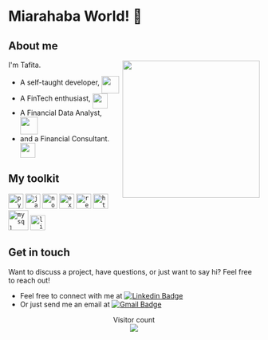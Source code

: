 # Miarahaba World! :wave:


## About me

<img align='right' src="https://media.giphy.com/media/H1jSPXCJmo8AZi3gdP/giphy.gif" width="275">          
I'm Tafita. 

- A self-taught developer, <img src="https://media.giphy.com/media/LpiVeIRgrqVsZJpM5H/giphy.gif" height="35" align="middle">
- A FinTech enthusiast, <img src="https://media.giphy.com/media/ME8P6ce7Mn3gnRbird/giphy.gif" height="30" align="middle">
- A Financial Data Analyst, <img src="https://media.giphy.com/media/wEuADpdR3GHy13Py9m/giphy.gif" height="35" align="middle">
- and a Financial Consultant. <img src="https://media.giphy.com/media/fikiml0dKfRQ2ZS08E/giphy.gif" height="30" align="middle">



## My toolkit
<code><img height="30" alt="python" src="https://cdn.jsdelivr.net/gh/devicons/devicon/icons/python/python-original.svg"></code>
<code><img height="30" alt="javascript" src="https://cdn.jsdelivr.net/gh/devicons/devicon/icons/javascript/javascript-plain.svg"></code>
<code><img height="30" alt="nodejs" src="https://cdn.jsdelivr.net/gh/devicons/devicon/icons/nodejs/nodejs-original-wordmark.svg"></code>
<code><img height="30" alt="express" src="https://cdn.jsdelivr.net/gh/devicons/devicon/icons/express/express-original.svg"></code>
<code><img height="30" alt="react" src="https://cdn.jsdelivr.net/gh/devicons/devicon/icons/react/react-original.svg"></code>
<code><img height="30" alt="html" src="https://cdn.jsdelivr.net/gh/devicons/devicon/icons/html5/html5-original-wordmark.svg"></code>
<code><img height="40" alt="mysql" src="https://cdn.jsdelivr.net/gh/devicons/devicon/icons/mysql/mysql-original-wordmark.svg"></code>
<code><img height="30" alt="linux" src="https://cdn.jsdelivr.net/gh/devicons/devicon/icons/linux/linux-original.svg"></code>

## Get in touch
Want to discuss a project, have questions, or just want to say hi? Feel free to reach out!
- Feel free to connect with me at [![Linkedin Badge](https://img.shields.io/badge/-Tafita_Rakotondrafara-blue?style=flat-square&logo=Linkedin&logoColor=white&link=https://www.linkedin.com/in/tafita-rakotondrafara/)](https://www.linkedin.com/in/tafita-rakotondrafara) 
- Or just send me an email at [![Gmail Badge](https://img.shields.io/badge/-tafitantsoa.rakotondrafara-c14438?style=flat-square&logo=Gmail&logoColor=white&link=mailto:tafitantsoa.rakotondrafara@gmail.com)](mailto:tafitantsoa.rakotondrafara@gmail.com)

<p align="center"> 
  Visitor count<br>
  <img src="https://profile-counter.glitch.me/t4fita/count.svg" />
</p>
